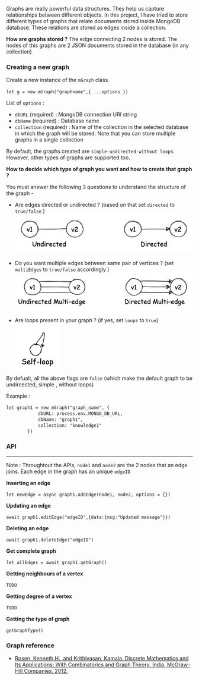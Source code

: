 Graphs are really powerful data structures. They help us capture relationships between different objects. In this project, I have tried to store  different types of graphs that relate documents stored inside MongoDB database. These relations are stored as edges inside a collection.

**How are graphs stored ?**
The edge connecting 2 nodes  is stored. The nodes of this graphs are 2 JSON documents stored in the database (in any collection)

  
### Creating a new graph

Create a new instance of the `mGraph` class.

`let g = new mGraph("graphname",{ ...options })`

List of `options` :
- `dbURL` (required) : MongoDB connection URI string
- `dbName` (required) : Database name
- `collection` (required) : Name of the collection in the selected database in which the graph will be stored. Note that you can store multiple graphs in a single collection

By default, the graphs created are `simple-undirected-without loops`. However, other types of graphs are supported too. 

**How to decide which type of graph you want and how to create that graph ?** 

You must answer the following 3 questions to understand the structure of the graph - 
- Are edges directed or undirected ? (based on that set `directed` to `true/false` )
    ![Directed vs Undirected](/docs/direction.png)
- Do you want multiple edges between same pair of vertices ? (set `multiEdges` to `true/false` accordingly )
    ![multi-edges](/docs/multipleEdge.png)
- Are loops present in your graph ? (if yes, set `loops` to `true`)

    ![loop](/docs/loop.png)


By defualt, all the above flags are `false` (which make the default graph to be undircected, simple , without loops)

Example : 

```{js}
let graph1 = new mGraph("graph_name", {
            dbURL: process.env.MONGO_DB_URL,
            dbName: "graph1",
            collection: "knowledge1"
        })
```

### API
---

Note : Throughtout the APIs, `node1` and `node2` are the  2 nodes that an edge joins. Each edge in the graph has an unique `edgeID` 

**Inserting an edge**
```{js}
let newEdge = async graph1.addEdge(node1, node2, options = {})
```

**Updating an edge**
```{js}
await graph1.editEdge("edgeID",{data:{msg:"Updated message"}})
```

**Deleting an edge**
```{js}
await graph1.deleteEdge("edgeID")
```

**Get complete graph**
```{js}
let allEdges = await graph1.getGraph()
```

**Getting neighbours of a vertex**
```{js}
TODO
```

**Getting degree of a vertex**
```{js}
TODO
```

**Getting the type of graph**
```{js}
getGraphType()
```




### Graph reference

- [Rosen, Kenneth H., and Krithivasan, Kamala. Discrete Mathematics and Its Applications: With Combinatorics and Graph Theory. India, McGraw-Hill Companies, 2012.](https://www.google.co.in/books/edition/Discrete_Mathematics_and_Its_Application/C2c6twAACAAJ?hl=en) 
